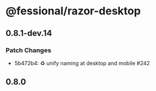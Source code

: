 # @fessional/razor-desktop

## 0.8.1-dev.14

### Patch Changes

- 5b472b4: ♻️ unify naming at desktop and mobile #242

## 0.8.0

